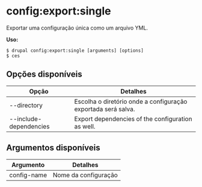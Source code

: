 # config:export:single
Exportar uma configuração única como um arquivo YML.

**Uso:**
```
$ drupal config:export:single [arguments] [options] 
$ ces  
```

## Opções disponíveis
Opção | Detalhes
-------|-------------
--directory | Escolha o diretório onde a configuração exportada será salva.
--include-dependencies | Export dependencies of the configuration as well.

## Argumentos disponíveis
Argumento | Detalhes
---------|-------------
config-name | Nome da configuração
